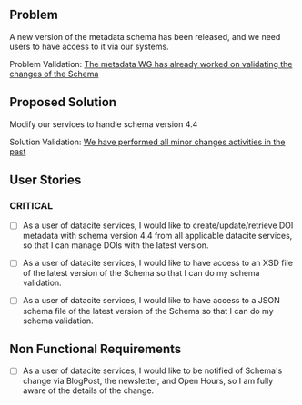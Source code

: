 
## Problem

A new version of the metadata schema has been released, and we need users to have access to it via our systems.

Problem Validation: [The metadata WG has already worked on validating the changes of the Schema](https://wiki.tib.eu/confluence/display/datacite/Agenda)

## Proposed Solution 

Modify our services to handle schema version 4.4

Solution Validation: [We have performed all minor changes activities in the past](https://github.com/datacite/schema/issues/56)

## User Stories

### CRITICAL
- [ ] As a user of datacite services, I would like to create/update/retrieve DOI metadata with schema version 4.4 from all applicable datacite services, so that I can manage DOIs with the latest version.
- [ ]  As a user of datacite services, I would like to have access to an XSD file of the latest version of the Schema so that I can do my schema validation.
- [ ]  As a user of datacite services, I would like to have access to a JSON schema file of the latest version of the Schema so that I can do my schema validation.


## Non Functional Requirements

- [ ] As a user of datacite services, I would like to be notified of Schema's change via BlogPost, the newsletter, and Open Hours, so I am fully aware of the details of the change.